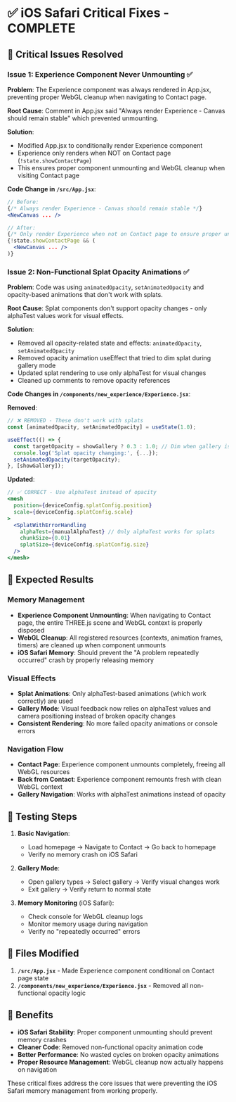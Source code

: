 # ✅ iOS Safari Critical Fixes - COMPLETE

## 🚨 Critical Issues Resolved

### Issue 1: Experience Component Never Unmounting ✅

**Problem**: The Experience component was always rendered in App.jsx, preventing proper WebGL cleanup when navigating to Contact page.

**Root Cause**: Comment in App.jsx said "Always render Experience - Canvas should remain stable" which prevented unmounting.

**Solution**:

- Modified App.jsx to conditionally render Experience component
- Experience only renders when NOT on Contact page (`!state.showContactPage`)
- This ensures proper component unmounting and WebGL cleanup when visiting Contact page

**Code Change in `/src/App.jsx`**:

```jsx
// Before:
{/* Always render Experience - Canvas should remain stable */}
<NewCanvas ... />

// After:
{/* Only render Experience when not on Contact page to ensure proper unmounting */}
{!state.showContactPage && (
  <NewCanvas ... />
)}
```

### Issue 2: Non-Functional Splat Opacity Animations ✅

**Problem**: Code was using `animatedOpacity`, `setAnimatedOpacity` and opacity-based animations that don't work with splats.

**Root Cause**: Splat components don't support opacity changes - only alphaTest values work for visual effects.

**Solution**:

- Removed all opacity-related state and effects: `animatedOpacity`, `setAnimatedOpacity`
- Removed opacity animation useEffect that tried to dim splat during gallery mode
- Updated splat rendering to use only alphaTest for visual changes
- Cleaned up comments to remove opacity references

**Code Changes in `/components/new_experience/Experience.jsx`**:

**Removed**:

```jsx
// ❌ REMOVED - These don't work with splats
const [animatedOpacity, setAnimatedOpacity] = useState(1.0);

useEffect(() => {
  const targetOpacity = showGallery ? 0.3 : 1.0; // Dim when gallery is active
  console.log('Splat opacity changing:', {...});
  setAnimatedOpacity(targetOpacity);
}, [showGallery]);
```

**Updated**:

```jsx
// ✅ CORRECT - Use alphaTest instead of opacity
<mesh
  position={deviceConfig.splatConfig.position}
  scale={deviceConfig.splatConfig.scale}
>
  <SplatWithErrorHandling
    alphaTest={manualAlphaTest} // Only alphaTest works for splats
    chunkSize={0.01}
    splatSize={deviceConfig.splatConfig.size}
  />
</mesh>
```

## 🎯 Expected Results

### Memory Management

- **Experience Component Unmounting**: When navigating to Contact page, the entire THREE.js scene and WebGL context is properly disposed
- **WebGL Cleanup**: All registered resources (contexts, animation frames, timers) are cleaned up when component unmounts
- **iOS Safari Memory**: Should prevent the "A problem repeatedly occurred" crash by properly releasing memory

### Visual Effects

- **Splat Animations**: Only alphaTest-based animations (which work correctly) are used
- **Gallery Mode**: Visual feedback now relies on alphaTest values and camera positioning instead of broken opacity changes
- **Consistent Rendering**: No more failed opacity animations or console errors

### Navigation Flow

- **Contact Page**: Experience component unmounts completely, freeing all WebGL resources
- **Back from Contact**: Experience component remounts fresh with clean WebGL context
- **Gallery Navigation**: Works with alphaTest animations instead of opacity

## 🧪 Testing Steps

1. **Basic Navigation**:

   - Load homepage → Navigate to Contact → Go back to homepage
   - Verify no memory crash on iOS Safari

2. **Gallery Mode**:

   - Open gallery types → Select gallery → Verify visual changes work
   - Exit gallery → Verify return to normal state

3. **Memory Monitoring** (iOS Safari):
   - Check console for WebGL cleanup logs
   - Monitor memory usage during navigation
   - Verify no "repeatedly occurred" errors

## 📁 Files Modified

1. **`/src/App.jsx`** - Made Experience component conditional on Contact page state
2. **`/components/new_experience/Experience.jsx`** - Removed all non-functional opacity logic

## 🎉 Benefits

- **iOS Safari Stability**: Proper component unmounting should prevent memory crashes
- **Cleaner Code**: Removed non-functional opacity animation code
- **Better Performance**: No wasted cycles on broken opacity animations
- **Proper Resource Management**: WebGL cleanup now actually happens on navigation

These critical fixes address the core issues that were preventing the iOS Safari memory management from working properly.
